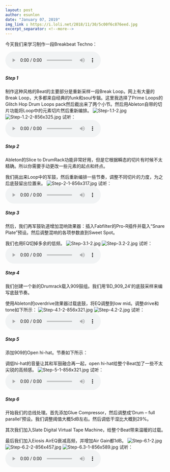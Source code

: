 ```yaml
---
layout: post
author: esunlon
date: "January 07, 2019"
img_link : https://i.loli.net/2018/11/30/5c00f6c876eed.jpg
excerpt_separator: <!--more-->
---
```

今天我们来学习制作一段Breakbeat Techno：
<!--more-->
<audio src="http://f.cangg.cn:81/data/201901717051560099713.mp3" controls="controls">  </audio>

##### Step 1

制作这种风格的Beat的主要部分是重新采样一段Break Loop。网上有大量的Break Loop，大多都来自经典的funk和soul专辑。这里我选择了Prime Loops的Glitch Hop Drum Loops pack然后截出来了两个小节。然后用Ableton自带的切片功能将Loop中的元素切片然后重新编排。
![Step-1.1-2.jpg](https://i.loli.net/2019/01/07/5c33132e2e183.jpg)
![Step-1.2-2-856x325.jpg](https://i.loli.net/2019/01/07/5c33132e7e7fa.jpg)
试听：
<audio src="http://f.cangg.cn:81/data/201901717032756751885.mp3" controls="controls">  </audio>

##### Step 2

Ableton的Slice to DrumRack功能非常好用，但是它根据瞬态的切片有时候不太精确。所以你需要手动更改一些元素的起点和终点。

我们挑出来Loop中的军鼓，然后重新编排一些节奏，调整不同切片的力度，为之后底鼓留出位置来。
![Step-2-1-856x317.jpg](https://i.loli.net/2019/01/07/5c33132e7e221.jpg)
试听：
<audio src="http://f.cangg.cn:81/data/201901717034956463787.mp3" controls="controls">  </audio>

##### Step 3

然后，我们再军鼓轨道增加混响效果器：插入Fabfilter的Pro-R插件并载入“Snare Plate”预设。然后调整混响的各项参数直到Sweet Spot。

我们也用EQ切掉多余的低频。
![Step-3.1-2.jpg](https://i.loli.net/2019/01/07/5c33132ecd0e9.jpg)
![Step-3.2-2.jpg](https://i.loli.net/2019/01/07/5c33132ec02ac.jpg)
试听：
<audio src="http://f.cangg.cn:81/data/201901717041194736500.mp3" controls="controls">  </audio>

##### Step 4

我们创建一个新的Drumrack载入909鼓组。我们用‘BD_909_24’的底鼓采样来编写底鼓节奏。

使用Ableton的overdrive效果器过载底鼓，将EQ调整到low mid。调整drive和tone如下所示：
![Step-4.1-2-856x321.jpg](https://i.loli.net/2019/01/07/5c33132e65783.jpg)
![Step-4.2-2.jpg](https://i.loli.net/2019/01/07/5c33132ea6612.jpg)
试听：
<audio src="http://f.cangg.cn:81/data/201901717043113861027.mp3" controls="controls">  </audio>

##### Step 5

添加909的Open hi-hat。节奏如下所示：

调低hi-hat的音量让其和军鼓融合再一起，open hi-hat给整个Beat加了一些不太尖锐的高频感。
![Step-5-1-856x321.jpg](https://i.loli.net/2019/01/07/5c33132e6b0fc.jpg)
试听：
<audio src="http://f.cangg.cn:81/data/201901717044397188026.mp3" controls="controls">  </audio>
##### Step 6

开始我们的总线处理。首先添加Glue Compressor，然后调整成‘Drum – full parallel’预设。我们调整阈值大概5dB左右。然后调低干湿比大概到29%。

其次我们加入Slate Digital Virtual Tape Machine，给整个Beat带来温暖的过载。

最后我们加入Eiosis AirEQ衰减高频，并增加Air Gain都1dB。
![Step-6.1-2.jpg](https://i.loli.net/2019/01/07/5c33132e7dc99.jpg)
![Step-6.2-2-856x457.jpg](https://i.loli.net/2019/01/07/5c331334948c3.jpg)
![Step-6.3-1-856x589.jpg](https://i.loli.net/2019/01/07/5c3313349d1d9.jpg)
试听：
<audio src="http://f.cangg.cn:81/data/201901717051560099713.mp3" controls="controls">  </audio>
